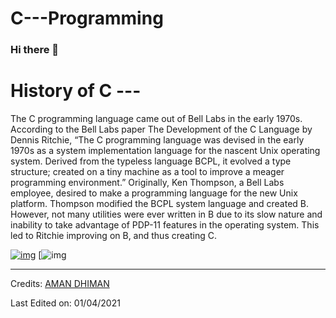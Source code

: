 # C---Programming
### Hi there 👋

# History of C ---
The C programming language came out of Bell Labs in the early 1970s. According to the Bell Labs paper The Development of the C Language by Dennis Ritchie, “The C programming language was devised in the early 1970s as a system implementation language for the nascent Unix operating system. Derived from the typeless language BCPL, it evolved a type structure; created on a tiny machine as a tool to improve a meager programming environment.” Originally, Ken Thompson, a Bell Labs employee, desired to make a programming language for the new Unix platform. Thompson modified the BCPL system language and created B. However, not many utilities were ever written in B due to its slow nature and inability to take advantage of PDP-11 features in the operating system. This led to Ritchie improving on B, and thus creating C.

[![img](https://media.giphy.com/media/PiWfijeEeJEI0uB7j6/giphy.gif)](https://www.tutorialspoint.com/cprogramming/index.htm) 
[![img](https://media.giphy.com/media/USV0ym3bVWQJJmNu3N/giphy.gif)



-----
Credits: [AMAN DHIMAN](https://github.com/AmanDhimanD)

Last Edited on: 01/04/2021
